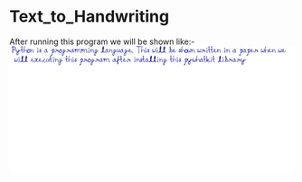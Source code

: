 # Text_to_Handwriting

After running this program we will be shown like:- 
<img src="pywhatkit.png">
